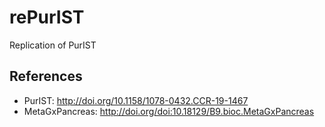 # rePurIST
Replication of PurIST

## References
  * PurIST: http://doi.org/10.1158/1078-0432.CCR-19-1467
  * MetaGxPancreas: http://doi.org/doi:10.18129/B9.bioc.MetaGxPancreas
